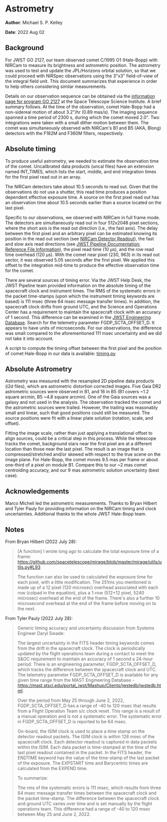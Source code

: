 # Astrometry

**Author**: Michael S. P. Kelley

**Date**: 2022 Aug 02

## Background

For JWST GO 2127, our team observed comet C/1995 O1 (Hale-Bopp) with NIRCam to measure its brightness and astrometric position.  The astrometry was used to test and update the JPL/Horizons orbital solution, so that we could proceed with NIRSpec observations using the 3"x3" field-of-view of the integral field unit.  This document summarizes that experience in order to help others considering similar measurements.

Details on our observation sequence can be obtained via the [information page for program GO 2127](https://www.stsci.edu/jwst/science-execution/program-information.html?id=2127) at the Space Telescope Science Institute.  A brief summary follows.  At the time of the observation, comet Hale-Bopp had a non-sidereal motion of about 3.2"/hr (0.89 mas/s).  The imaging sequence spanned a time period of 2300 s, during which the comet moved 2.0".  Two integrations were taken with a small dither motion between them.  The comet was simultaneously observed with NIRCam's B1 and B5 (AKA, Blong) detectors with the F182M and F360M filters, respectively.


## Absolute timing

To produce useful astrometry, we needed to estimate the observation time of the comet.  Uncalibrated data products (uncal files) have an extension named INT_TIMES, which lists the start, middle, and end integration times for the first pixel read out in an array.

The NIRCam detectors take about 10.5 seconds to read out.  Given that the observations do not use a shutter, this read time produces a position dependent effective exposure time.  A source on the first pixel read out has an observation time about 10.5 seconds earlier than a source located on the last pixel.

Specific to our observations, we observed with NIRCam in full frame mode.  The detectors are simultaneously read out in four 512x2048 pixel sections, where the short axis is the read out direction (i.e., the fast axis).  The delay between the first pixel and an arbitrary pixel can be estimated knowing its position in the read out section (see [NIRCam Detector Readout](https://jwst-docs.stsci.edu/jwst-near-infrared-camera/nircam-instrumentation/nircam-detector-overview/nircam-detector-readout)), the fast and slow axis read directions (see [JWST Pipeline Documentation: Reference File Information](https://jwst-pipeline.readthedocs.io/en/latest/jwst/references_general/references_general.html#standard-required-keywords)), the pixel read time (10 μs), and the row read time overhead (120 μs).  With the comet near pixel (230, 963) in its read out sector, it was observed 5.05 seconds after the first pixel.  We applied this offset to the integration mid-time to produce the effective observation time for the comet.

There are several sources of timing error.  Via the JWST Help Desk, the JWST Pipeline team provided information on the absolute timing of the spacecraft clock and instrument times.  The RMS of the systematic errors in the packet time-stamps (upon which the instrument timing keywords are based) is 111 msec (three 64 msec message transfer times).  In addition, the spacecraft clock drifts from ground UTC, and the Science and Operations Center has a requirement to maintain the spacecraft clock with an accuracy of 1 second.  This difference can be examined in the [JWST Engineering Database](https://mast.stsci.edu/portal_jwst/Mashup/Clients/jwstedb/jwstedb.html).  Search for the telemetry parameter FGDP_SCTA_OFFSET_D.  It appears to have units of microseconds.  For our observations, the difference was small compared to the aforementioned 111 msec uncertainty and we did not take it into account.

A script to compute the timing offset between the first pixel and the position of comet Hale-Bopp in our data is available: [timing.py](timing.py).

## Absolute Astrometry

Astrometry was measured with the resampled 2D pipeline data products (i2d files), which are astrometric distortion corrected images.  Five Gaia DR2 astrometric sources were observed in B1, and 16 in B5 (B1 covers ~1.2 square arcmin, B5 ~4.8 square arcmin).  One of the Gaia sources was a galaxy and not used in the analysis.  The observation tracked the comet and the astrometric sources were trailed.  However, the trailing was reasonably small and linear, such that good positions could still be measured.  The source positions were fit with a linear plate solution (rotation, scale, and offset).

Fitting the image scale, rather than just applying a translational offset to align sources, could be a critical step in this process.  While the telescope tracks the comet, background stars near the first pixel are at a different location than those near the last pixel.  The result is an image that is compressed/stretched and/or skewed with respect to the true scene on the image plane.  For Hale-Bopp, the comet moves 9.5 mas per frame or about one-third of a pixel on module B1.  Compare this to our ~2 mas comet centroiding accuracy, and our 9 mas astrometric solution uncertainty (best case).

## Acknowledgements
Marco Micheli led the astrometric measurements.  Thanks to Bryan Hilbert and Tyler Pauly for providing information on the NIRCam timing and clock uncertainties.  Additional thanks to the whole JWST Hale-Bopp team.

## Notes

From Bryan Hilbert (2022 July 28):
> [A function] I wrote long ago to calculate the total exposure time of a frame: https://github.com/spacetelescope/mirage/blob/master/mirage/utils/utils.py#L93
> 
> The function can also be used to calculated the exposure time for each pixel, with a little modification. The 251ms you mentioned is made up of a 12 pixel (120 microsec) overhead associated with each row (colpad in the equation), plus a 1-row (512+12 pixel, 5240 microsec) overhead at the end of the frame. There's also a further 10 microsecond overhead at the end of the frame before moving on to the next.

From Tyler Pauly (2022 July 28):
> Generic timing accuracy and uncertainty discussion from Systems Engineer Daryl Swade:
> 
> The largest uncertainty in the FITS header timing keywords comes from the drift in the spacecraft clock. The clock is periodically updated by the flight operations team during a contact to meet the S&OC requirement to maintain an accuracy of 1 second a 24-hour period.
There is an engineering parameter, FGDP_SCTA_OFFSET_D, which tracks the difference between the spacecraft clock and UTC. The telemetry parameter FGDP_SCTA_OFFSET_D is available for any given time range from the MAST Engineering Database - https://mast.stsci.edu/portal_jwst/Mashup/Clients/jwstedb/jwstedb.html.
>
> Over the period from May 25 through June 2, 2022, FGDP_SCTA_OFFSET_D has a range of -40 to 120 msec that results from a Flight Operation Team s/c clock reset. This range is a result of a manual operation and is not a systematic error. The systematic error in FGDP_SCTA_OFFSET_D is reported to be 64 msec.
> 
> On-board, the ISIM clock is used to place a time stamp on the detector readout packets. The ISIM clock is within 128 msec of the spacecraft clock.
Each detector readout is captured in data packets within the ISIM. Each data packet is time-stamped at the time of the last pixel readout contained in the packet. In the FITS header, the ENDTIME keyword has the value of the time-stamp of the last packet of the exposure. The EXPSTART time and Barycentric times are calculated from the EXPEND time.
> 
> To summarize:
> 
> The rms of the systematic errors is 111 msec, which results from three 64 msec message transfer times between the spacecraft clock and the packet time-stamp.
The difference between the spacecraft clock and ground UTC varies over time and is set manually by the flight operations team. This difference had a range of -40 to 120 msec between May 25 and June 2, 2022.